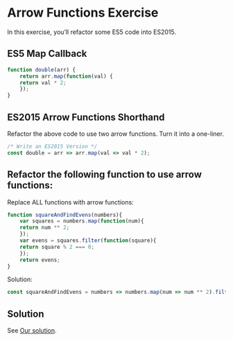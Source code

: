 
# Arrow Functions Exercise

In this exercise, you’ll refactor some ES5 code into ES2015.

## ES5 Map Callback

```js
function double(arr) {
	return arr.map(function(val) {
	return val * 2;
	});
}
```

## ES2015 Arrow Functions Shorthand

Refactor the above code to use two arrow functions. Turn it into a one-liner.

```js
/* Write an ES2015 Version */
const double = arr => arr.map(val => val * 2);
```

## Refactor the following function to use arrow functions:

Replace ALL functions with arrow functions:

```js
function squareAndFindEvens(numbers){
	var squares = numbers.map(function(num){
	return num ** 2;
	});
	var evens = squares.filter(function(square){
	return square % 2 === 0;
	});
	return evens;
}
```
	
Solution:
	
```js
const squareAndFindEvens = numbers => numbers.map(num => num ** 2).filter(square => square % 2 === 0);
```

## Solution

See [Our solution](http://curric.rithmschool.com/springboard/exercises/js-arrow-functions/solution/index.html).

